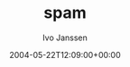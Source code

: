 ---
title: 'spam'
posts: 2
hash: 't224'
author: 'Ivo Janssen'
date: 2004-05-22T12:09:00+00:00
sources:
  - http://forums.tokipona.org/viewtopic.php%3Ft=224.html
---